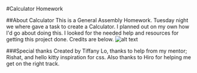 #Calculator Homework


##About Calculator
This is a General Assembly Homework. Tuesday night we where gave a task to create a Calculator. I planned out on my own how I'd go about doing this. I looked for the needed help and resources for getting this project done. Credits are below.
![alt text](https://github.com/missamii/wdi-nyc-robots/blob/master/w08/Homework/calculator/cal.png "Logo Title Text 1")




###Special thanks
Created by Tiffany Lo, thanks to help from my mentor; Rishat, and hello kitty inspiration for css. Also thanks to Hiro for helping me get on the right track.
